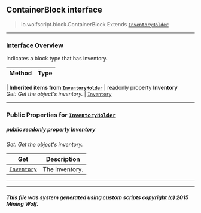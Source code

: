 ## ContainerBlock __interface__

>io.wolfscript.block.ContainerBlock
>Extends [`InventoryHolder`](../inventory/InventoryHolder.md)

---

### Interface Overview

Indicates a block type that has inventory.

Method | Type   
--- | :--- 
 |
__Inherited items from [`InventoryHolder`](../inventory/InventoryHolder.md)__ |
 readonly property __Inventory__ <br> _Get: Get the object's inventory._ | [`Inventory`](../inventory/Inventory.md)





---


### Public Properties for [`InventoryHolder`](../inventory/InventoryHolder.md)

##### <a id='inventory'></a>public  readonly property __Inventory__

_Get: Get the object's inventory._

Get | Description
--- | --- 
[`Inventory`](../inventory/Inventory.md) | The inventory.



---


---


##### This file was system generated using custom scripts copyright (c) 2015 Mining Wolf.
	

